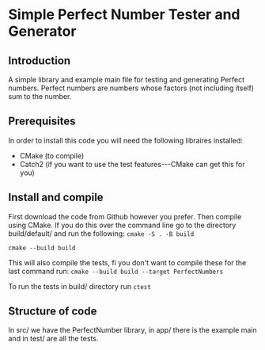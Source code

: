# Simple Perfect Number Tester and Generator
## Introduction
A simple library and example main file for testing and generating Perfect numbers. Perfect numbers are numbers whose factors (not including itself) sum to the number.
## Prerequisites 
In order to install this code you will need the following libraires installed:
* CMake (to compile)
* Catch2 (if you want to use the test features---CMake can get this for you)

## Install and compile
First download the code from Github however you prefer. Then compile using CMake. If you do this over the command line go to the directory build/default/ and run the following:
```cmake -S . -B build```

`cmake --build build`

This will also compile the tests, fi you don't want to compile these for the last command run:
`cmake --build build --target PerfectNumbers`

To run the tests in build/ directory run `ctest`

## Structure of code
In src/ we have the PerfectNumber library, in app/ there is the example main and in test/ are all the tests.